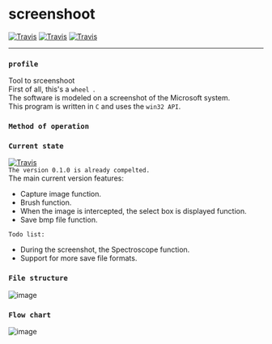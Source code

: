 # screenshoot  

[![Travis](https://img.shields.io/badge/Language-C-blue.svg)]()
[![Travis](https://img.shields.io/badge/Version-0.1.0-orange.svg)]()
[![Travis](https://img.shields.io/travis/rust-lang/rust.svg)]()
  
  ---
  
### `profile`
Tool to srceenshoot    
First of all, this's a `wheel `.  
The software is modeled on a screenshot of the Microsoft system.  
This program is written in `C` and uses the `win32 API`.  
  
  
### `Method of operation`  
  
### `Current state ` 
[![Travis](https://img.shields.io/badge/Progress-90%20%25-red.svg?style=flat-square)]()  
`The version 0.1.0 is already compelted.  `    
The main current version features:  
* Capture image function.
* Brush function.   
* When the image is intercepted, the select box is displayed function.  
* Save bmp file function.  
  
`Todo list:`  

* During the screenshot, the Spectroscope function.   
* Support for more save file formats.  
  
  
### `File structure`  
![image](https://github.com/Joezeo/screenshoot/blob/master/res/FileStructure.PNG)  
  
  
### `Flow chart`
![image](https://github.com/Joezeo/screenshoot/blob/master/res/ScreenShot%E5%9F%BA%E6%9C%AC%E6%B5%81%E7%A8%8B.svg)
